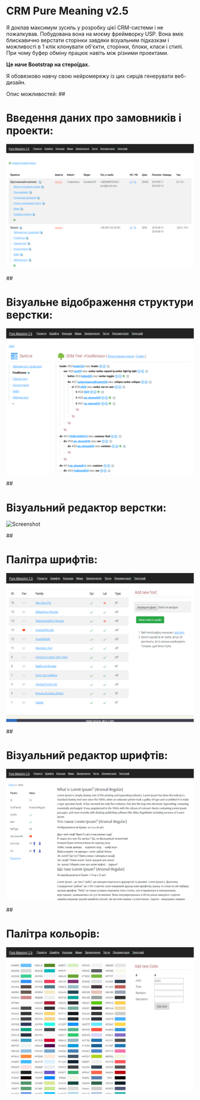 # CRM Pure Meaning v2.5

Я доклав максимум зусиль у розробку цієї CRM-системи і не пожалкував. 
Побудована вона на моєму фреймворку USP. 
Вона вміє блискавично верстати сторінки завдяки візуальним підказкам і можливості в 1 клік клонувати об'єкти, сторінки, блоки, класи і стилі. При чому буфер обміну працює навіть між різними проектами. 

<b>Це наче Bootstrap на стероїдах.</b>

Я обовязково навчу свою нейромережу із цих сирців генерувати веб-дизайн.

Опис можливостей:
##<h1>Введення даних про замовників і проекти:</h1>

![Screenshot](shot0.png)

##<h1>Візуальне відображення структури верстки:</h1>

![Screenshot](shot1.png)

##<h1>Візуальний редактор верстки:</h1>

![Screenshot](https://github.com/vladsalabun/Pure-Meaning-2.5/raw/master/shot5.png)

##<h1>Палітра шрифтів:</h1>

![Screenshot](shot2.png)

##<h1>Візуальний редактор шрифтів:</h1>

![Screenshot](shot3.png)

##<h1>Палітра кольорів:</h1>

![Screenshot](shot4.png)
